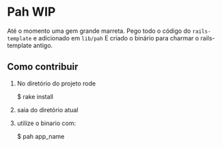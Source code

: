 # Pah WIP

Até o momento uma gem grande marreta.
Pego todo o código do `rails-template` e adicionado em `lib/pah`
E criado o binário para charmar o rails-template antigo.

## Como contribuir

1. No diretório do projeto rode

    $ rake install

2. saia do diretório atual

3. utilize o binario com:

    $ pah app\_name